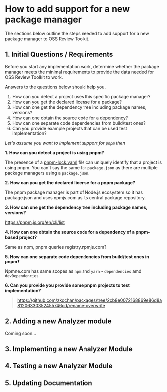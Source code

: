 # How to add support for a new package manager

The sections below outline the steps needed to add support for a new package manager to OSS Review Toolkit.

## 1. Initial Questions / Requirements

Before you start any implementation work, determine whether the package manager meets the minimal requirements to
provide the data needed for OSS Review Toolkit to work.

Answers to the questions below should help you. 

1. How can you detect a project uses this specific package manager?
2. How can you get the declared license for a package?
3. How can one get the dependency tree including package names, versions?
4. How can one obtain the source code for a dependency?
5. How can one separate code dependencies from build/test ones?
6. Can you provide example projects that can be used test implementation?

*Let's assume you want to implement support for `pnpm` then*

__1. How can you detect a project is using pnpm?__

The presence of a [pnpm-lock.yaml](https://github.com/pnpm/pnpm/blob/master/pnpm-lock.yaml) file 
can uniquely identify that a project is using pnpm.
You can't say the same for `package.json` as there are multiple package managers using a `package.json`.

__2. How can you get the declared license for a pnpm package?__

The pnpm package manager is part of Node.js ecosystem so it has package.json and
uses npmjs.com as its central package repository.

__3. How can one get the dependency tree including package names, versions?__

https://pnpm.js.org/en/cli/list

__4. How can one obtain the source code for a dependency of a pnpm-based project?__

Same as npm, pnpm queries registry.npmjs.com?

__5. How can one separate code dependencies from build/test ones in pnpm?__

Npmne.com has same scopes as `npm` and `yarn` - `dependencies` amd `devDependencies` 

__6. Can you provide you provide some pnpm projects to test implementation?__

> https://github.com/zkochan/packages/tree/2cb8e0072168869e86d8a81206330352455746cd/rename-overwrite

## 2. Adding a new Analyzer module

Coming soon...

## 3. Implementing a new Analyzer Module

## 4. Testing a new Analyzer Module

## 5. Updating Documentation

